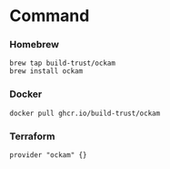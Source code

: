 # Command

### Homebrew

```shell
brew tap build-trust/ockam
brew install ockam
```

### Docker

```
docker pull ghcr.io/build-trust/ockam
```

### Terraform

```
provider "ockam" {}
```
